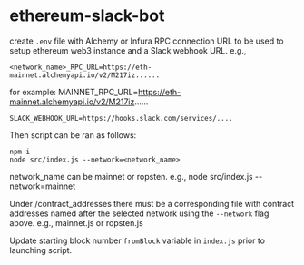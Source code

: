 # ethereum-slack-bot

create `.env` file with Alchemy or Infura RPC connection URL to be used to setup ethereum web3 instance and a Slack webhook URL. e.g., 

    <network_name>_RPC_URL=https://eth-mainnet.alchemyapi.io/v2/M217iz......

for example:
    MAINNET_RPC_URL=https://eth-mainnet.alchemyapi.io/v2/M217iz......

    SLACK_WEBHOOK_URL=https://hooks.slack.com/services/....


Then script can be ran as follows:

    npm i
    node src/index.js --network=<network_name>


network_name can be mainnet or ropsten. e.g., 
    node src/index.js --network=mainnet

Under /contract_addresses there must be a corresponding file with contract addresses named after the selected network using the `--network` flag above. e.g., mainnet.js or ropsten.js

Update starting block number `fromBlock` variable in `index.js` prior to launching script.